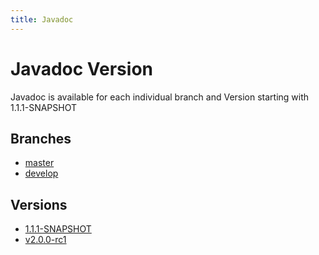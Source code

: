 ```yaml
---
title: Javadoc
---
```

# Javadoc Version
Javadoc is available for each individual branch and Version starting with 1.1.1-SNAPSHOT

## Branches
 * [master](master/index.html)
 * [develop](develop//index.html)

## Versions
 * [1.1.1-SNAPSHOT](1.1.1-SNAPSHOT/index.html)
 * [v2.0.0-rc1](v2.0.0-rc1/index.html)
